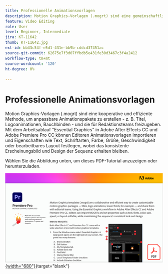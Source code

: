 ```yaml
---
title: Professionelle Animationsvorlagen
description: Motion Graphics-Vorlagen (.mogrt) sind eine gemeinschaftliche und effiziente Methode zum Erstellen anpassbarer Animationspakete - Titel, Logoanimationen, Bauchbinden - und zum Teilen mit Redaktionsteams
feature: Video Editing
role: User
level: Beginner, Intermediate
jira: KT-11642
thumb: KT-11642.jpg
exl-id: bb43c54f-e5d1-431e-bb9b-cddcd37451ac
source-git-commit: 62675e7f3d07ffbdb5e431fe30d3467c3f4a2412
workflow-type: tm+mt
source-wordcount: '120'
ht-degree: 0%

---
```


# Professionelle Animationsvorlagen

Motion Graphics-Vorlagen (.mogrt) sind eine kooperative und effiziente Methode, um anpassbare Animationspakete zu erstellen - z. B. Titel, Logoanimationen, Bauchbinden - und sie für Redaktionsteams freizugeben. Mit dem Arbeitsablauf &quot;Essential Graphics&quot; in Adobe After Effects CC und Adobe Premiere Pro CC können Editoren Animationsvorlagen importieren und Eigenschaften wie Text, Schriftarten, Farbe, Größe, Geschwindigkeit oder bearbeitbares Layout festlegen, wobei das konsistente Erscheinungsbild und Design der Sequenz erhalten bleiben.

Wählen Sie die Abbildung unten, um dieses PDF-Tutorial anzuzeigen oder herunterzuladen.

[![Bild der ersten Seite des Tutorials](assets/MORGTs.png){width="680"}](assets/Adobe-Premiere-Pro-Motion-Graphics-Templates.pdf){target="blank"}
